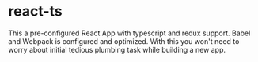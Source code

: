 # react-ts
This a pre-configured React App with typescript and redux support. Babel and Webpack is configured and optimized. With this you won't need to worry about initial tedious plumbing task while building a new app. 
